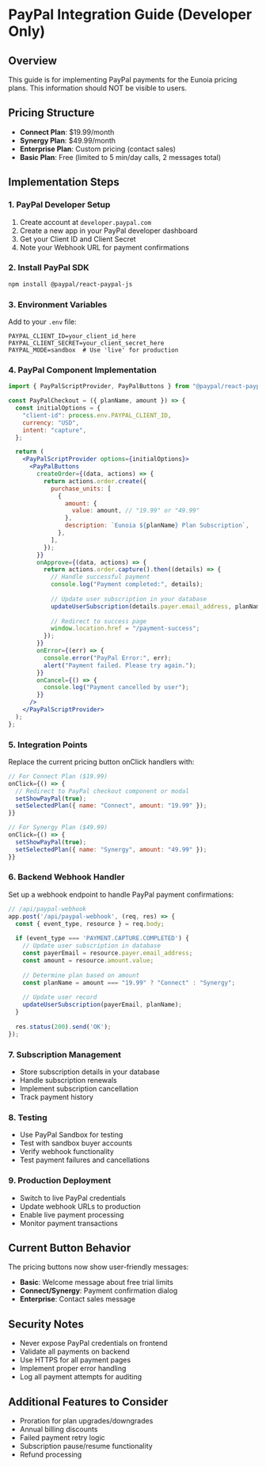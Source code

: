 # PayPal Integration Guide (Developer Only)

## Overview
This guide is for implementing PayPal payments for the Eunoia pricing plans. This information should NOT be visible to users.

## Pricing Structure
- **Connect Plan**: $19.99/month
- **Synergy Plan**: $49.99/month  
- **Enterprise Plan**: Custom pricing (contact sales)
- **Basic Plan**: Free (limited to 5 min/day calls, 2 messages total)

## Implementation Steps

### 1. PayPal Developer Setup
1. Create account at `developer.paypal.com`
2. Create a new app in your PayPal developer dashboard
3. Get your Client ID and Client Secret
4. Note your Webhook URL for payment confirmations

### 2. Install PayPal SDK
```bash
npm install @paypal/react-paypal-js
```

### 3. Environment Variables
Add to your `.env` file:
```
PAYPAL_CLIENT_ID=your_client_id_here
PAYPAL_CLIENT_SECRET=your_client_secret_here
PAYPAL_MODE=sandbox  # Use 'live' for production
```

### 4. PayPal Component Implementation
```jsx
import { PayPalScriptProvider, PayPalButtons } from "@paypal/react-paypal-js";

const PayPalCheckout = ({ planName, amount }) => {
  const initialOptions = {
    "client-id": process.env.PAYPAL_CLIENT_ID,
    currency: "USD",
    intent: "capture",
  };

  return (
    <PayPalScriptProvider options={initialOptions}>
      <PayPalButtons
        createOrder={(data, actions) => {
          return actions.order.create({
            purchase_units: [
              {
                amount: {
                  value: amount, // "19.99" or "49.99"
                },
                description: `Eunoia ${planName} Plan Subscription`,
              },
            ],
          });
        }}
        onApprove={(data, actions) => {
          return actions.order.capture().then((details) => {
            // Handle successful payment
            console.log("Payment completed:", details);
            
            // Update user subscription in your database
            updateUserSubscription(details.payer.email_address, planName);
            
            // Redirect to success page
            window.location.href = "/payment-success";
          });
        }}
        onError={(err) => {
          console.error("PayPal Error:", err);
          alert("Payment failed. Please try again.");
        }}
        onCancel={() => {
          console.log("Payment cancelled by user");
        }}
      />
    </PayPalScriptProvider>
  );
};
```

### 5. Integration Points

Replace the current pricing button onClick handlers with:

```jsx
// For Connect Plan ($19.99)
onClick={() => {
  // Redirect to PayPal checkout component or modal
  setShowPayPal(true);
  setSelectedPlan({ name: "Connect", amount: "19.99" });
}}

// For Synergy Plan ($49.99)  
onClick={() => {
  setShowPayPal(true);
  setSelectedPlan({ name: "Synergy", amount: "49.99" });
}}
```

### 6. Backend Webhook Handler
Set up a webhook endpoint to handle PayPal payment confirmations:

```javascript
// /api/paypal-webhook
app.post('/api/paypal-webhook', (req, res) => {
  const { event_type, resource } = req.body;
  
  if (event_type === 'PAYMENT.CAPTURE.COMPLETED') {
    // Update user subscription in database
    const payerEmail = resource.payer.email_address;
    const amount = resource.amount.value;
    
    // Determine plan based on amount
    const planName = amount === "19.99" ? "Connect" : "Synergy";
    
    // Update user record
    updateUserSubscription(payerEmail, planName);
  }
  
  res.status(200).send('OK');
});
```

### 7. Subscription Management
- Store subscription details in your database
- Handle subscription renewals
- Implement subscription cancellation
- Track payment history

### 8. Testing
- Use PayPal Sandbox for testing
- Test with sandbox buyer accounts
- Verify webhook functionality
- Test payment failures and cancellations

### 9. Production Deployment
- Switch to live PayPal credentials
- Update webhook URLs to production
- Enable live payment processing
- Monitor payment transactions

## Current Button Behavior
The pricing buttons now show user-friendly messages:
- **Basic**: Welcome message about free trial limits
- **Connect/Synergy**: Payment confirmation dialog
- **Enterprise**: Contact sales message

## Security Notes
- Never expose PayPal credentials on frontend
- Validate all payments on backend
- Use HTTPS for all payment pages
- Implement proper error handling
- Log all payment attempts for auditing

## Additional Features to Consider
- Proration for plan upgrades/downgrades
- Annual billing discounts
- Failed payment retry logic
- Subscription pause/resume functionality
- Refund processing
